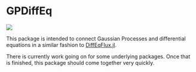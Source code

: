 # GPDiffEq

[![](https://img.shields.io/badge/docs-dev-blue.svg)](https://crown421.github.io/GPDiffEq.jl/dev/)


This package is intended to connect Gaussian Processes and differential equations in a similar fashion to [DiffEqFlux.jl](https://github.com/SciML/DiffEqFlux.jl). 

There is currently work going on for some underlying packages. Once that is finished, this package should come together very quickly. 